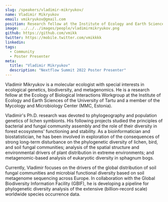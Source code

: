 ```yaml
---
slug: /speakers/vladimir-mikryukov/
name: Vladimir Mikryukov
email: vmikryukov@gmail.com
position: Research fellow at the Institute of Ecology and Earth Sciences, University of Tartu
image: ../../../images/people/vladimirmikryukov.png
github: https://github.com/vmikk
twitter: https://mobile.twitter.com/vmikkkk
linkedin: 
tags:
  - Community
  - Poster Presenter
meta:
  title: "Vladimir Mikryukov"
  description: "Nextflow Summit 2022 Poster Presenter"
---
```


Vladimir Mikryukov is a molecular ecologist with special interests in ecological genetics, biodiversity, and metagenomics. He is a research fellow at the Ecology of Biological Interactions Workgroup at the Institute of Ecology and Earth Sciences of the University of Tartu and a member of the Mycology and Microbiology Center (MMC, Estonia).

Vladimir's Ph.D. research was devoted to phylogeography and population genetics of lichen symbionts. His following projects studied the principles of bacterial and fungal community assembly and the role of their diversity in forest ecosystems' functioning and stability. As a bioinformatician and biostatistician, he has been involved in exploration of the consequences of strong long-term disturbance on the phylogenetic diversity of lichen, bird, and soil fungal communities; analysis of the spatial structure and environmental drivers of plant distribution in extreme environments; and metagenomic-based analysis of eukaryotic diversity in sphagnum bogs.

Currently, Vladimir focuses on the drivers of the global distribution of soil fungal communities and microbial functional diversity based on soil metagenome sequencing across Europe. In collaboration with the Global Biodiversity Information Facility (GBIF), he is developing a pipeline for phylogenetic diversity analysis of the extensive (billion-record scale) worldwide species occurrence data.

